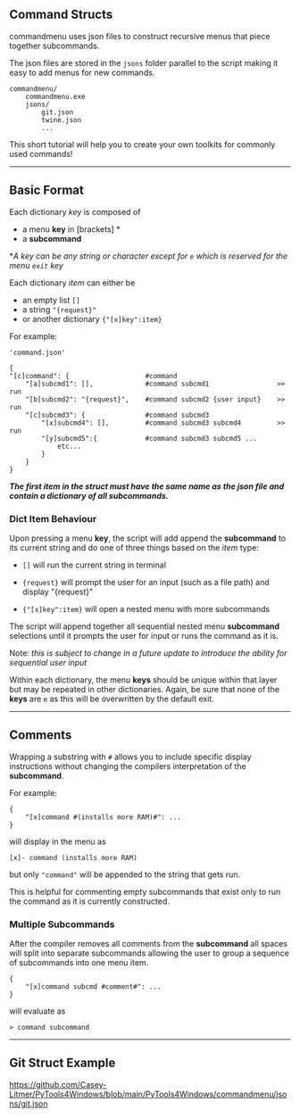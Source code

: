 ## Command Structs

commandmenu uses json files to construct recursive menus that piece together subcommands.

The json files are stored in the `jsons` folder parallel to the script making it easy to add menus 
for new commands.

```commandline
commandmenu/
    commandmenu.exe
    jsons/
        git.json
        twine.json
        ...
```

This short tutorial will help you to create your own toolkits for commonly used commands!


------
## Basic Format


Each dictionary *key* is composed of 
- a menu **key** in [brackets] *
- a **subcommand**

**A key can be any string or character except for `e` which is reserved for the menu `exit` key*

Each dictionary *item* can either be 
- an empty list `[]`
- a string `"{request}"`
- or another dictionary `{"[x]key":item}`


For example:

```commandline
'command.json'
                         
{
"[c]command": {                   #command
    "[a]subcmd1": [],             #command subcmd1                 >> run 
    "[b]subcmd2": "{request}",    #command subcmd2 {user input}    >> run
    "[c]subcmd3": {               #command subcmd3           
        "[x]subcmd4": [],         #command subcmd3 subcmd4         >> run
        "[y]subcmd5":{            #command subcmd3 subcmd5 ...
            etc...
        }
    }
}
```

***The first item in the struct must have the same name as the json file and contain a dictionary of all subcommands.***

### Dict Item Behaviour

Upon pressing a menu **key**, the script will add append the **subcommand** to its current string and do one of three
things based on the *item* type: 

- `[]` will run the current string in terminal 
 

- `{request}` will prompt the user for an input (such as a file path) and display "{request}" 


- `{"[x]key":item}` will open a nested menu with more subcommands


The script will append together all sequential nested menu **subcommand** selections until it prompts the user
for input or runs the command as it is.

Note:
*this is subject to change in a future update to introduce the ability for sequential user input*

Within each dictionary, the menu **keys** should be unique within that layer but may be repeated in other dictionaries. 
Again, be sure that none of the **keys** are `e` as this will be overwritten by the default exit.

-----
## Comments

Wrapping a substring with `#` allows you to include specific display instructions without changing
the compilers interpretation of the **subcommand**.


For example:
```commandline
{
    "[x]command #(installs more RAM)#": ...
}
```
will display in the menu as
```
[x]- command (installs more RAM)
```
but only `"command"` will be appended to the string that gets run.

This is helpful for commenting empty subcommands that exist only to run the command 
as it is currently constructed.


### Multiple Subcommands

After the compiler removes all comments from the **subcommand** all spaces will split into separate
subcommands allowing the user to group a sequence of subcommands into one menu item.

```commandline
{
    "[x]command subcmd #comment#": ...
}
```
will evaluate as
```commandline
> command subcommand
```

-----
## Git Struct Example



https://github.com/Casey-Litmer/PyTools4Windows/blob/main/PyTools4Windows/commandmenu/jsons/git.json
